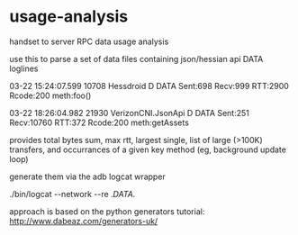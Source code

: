 usage-analysis
==============

handset to server RPC data usage analysis

use this to parse a set of data files containing json/hessian api DATA loglines

03-22 15:24:07.599 10708  Hessdroid  D  DATA Sent:698 Recv:999 RTT:2900 Rcode:200 meth:foo()

03-22 18:26:04.982 21930  VerizonCNI.JsonApi  D  DATA Sent:251 Recv:10760 RTT:372 Rcode:200 meth:getAssets

provides total bytes sum, max rtt, largest single, list of large (>100K) transfers, 
and occurrances of a given key method (eg, background update loop)


generate them via the adb logcat wrapper

   ./bin/logcat --network --re .*DATA.* 


approach is based on the python generators tutorial: http://www.dabeaz.com/generators-uk/

